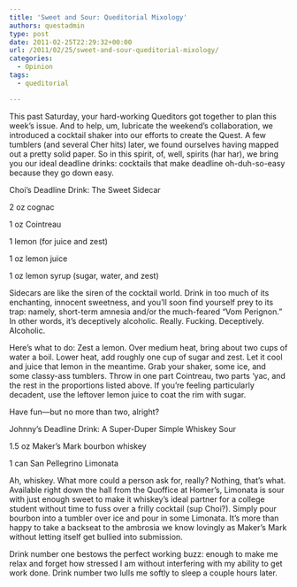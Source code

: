 ```yaml
---
title: 'Sweet and Sour: Queditorial Mixology'
authors: questadmin
type: post
date: 2011-02-25T22:29:32+00:00
url: /2011/02/25/sweet-and-sour-queditorial-mixology/
categories:
  - Opinion
tags:
  - queditorial

---
```

This past Saturday, your hard-working Queditors got together to plan this week’s issue. And to help, um, lubricate the weekend’s collaboration, we introduced a cocktail shaker into our efforts to create the Quest. A few tumblers (and several Cher hits) later, we found ourselves having mapped out a pretty solid paper. So in this spirit, of, well, spirits (har har), we bring you our ideal deadline drinks: cocktails that make deadline oh-duh-so-easy because they go down easy.

Choi’s Deadline Drink: The Sweet Sidecar

2 oz cognac
  
1 oz Cointreau
  
1 lemon (for juice and zest)
  
1 oz lemon juice
  
1 oz lemon syrup (sugar, water, and zest)

Sidecars are like the siren of the cocktail world. Drink in too much of its enchanting, innocent sweetness, and you’ll soon find yourself prey to its trap: namely, short-term amnesia and/or the much-feared “Vom Perignon.” In other words, it’s deceptively alcoholic. Really. Fucking. Deceptively. Alcoholic.

Here’s what to do: Zest a lemon. Over medium heat, bring about two cups of water a boil. Lower heat, add roughly one cup of sugar and zest. Let it cool and juice that lemon in the meantime. Grab your shaker, some ice, and some classy-ass tumblers. Throw in one part Cointreau, two parts ‘yac, and the rest in the proportions listed above. If you’re feeling particularly decadent, use the leftover lemon juice to coat the rim with sugar.

Have fun—but no more than two, alright?

Johnny’s Deadline Drink: A Super-Duper Simple Whiskey Sour

1.5 oz Maker’s Mark bourbon whiskey
  
1 can San Pellegrino Limonata

Ah, whiskey. What more could a person ask for, really? Nothing, that’s what. Available right down the hall from the Quoffice at Homer’s, Limonata is sour with just enough sweet to make it whiskey’s ideal partner for a college student without time to fuss over a frilly cocktail (sup Choi?). Simply pour bourbon into a tumbler over ice and pour in some Limonata. It’s more than happy to take a backseat to the ambrosia we know lovingly as Maker’s Mark without letting itself get bullied into submission.

Drink number one bestows the perfect working buzz: enough to make me relax and forget how stressed I am without interfering with my ability to get work done. Drink number two lulls me softly to sleep a couple hours later.